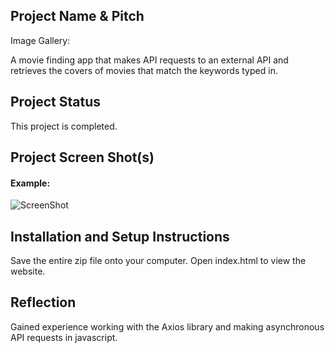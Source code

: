 ## Project Name & Pitch

Image Gallery:

A movie finding app that makes API requests to an external API and retrieves the covers of movies that match the keywords typed in.

## Project Status

This project is completed.

## Project Screen Shot(s)

#### Example:   

![ScreenShot](https://raw.github.com/singhru27/Image-Album/main/screenshots/Home.png)

## Installation and Setup Instructions

Save the entire zip file onto your computer. Open index.html to view the website. 

## Reflection

Gained experience working with the Axios library and making asynchronous API requests in javascript.